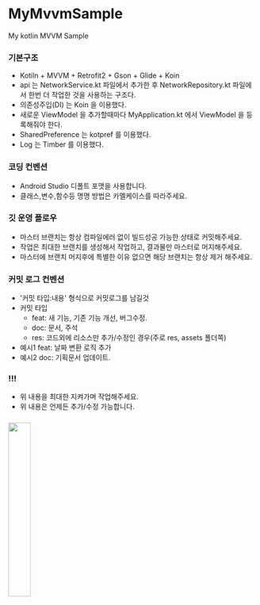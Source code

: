# MyMvvmSample
My kotlin MVVM Sample 

### 기본구조 ###

* Kotiln + MVVM + Retrofit2 + Gson + Glide + Koin
* api 는 NetworkService.kt 파일에서 추가한 후 NetworkRepository.kt 파일에서 한번 더 작업한 것을 사용하는 구조다.
* 의존성주입(DI) 는 Koin 을 이용했다.
* 새로운 ViewModel 을 추가할때마다 MyApplication.kt 에서 ViewModel 을 등록해줘야 한다.
* SharedPreference 는 kotpref 를 이용했다.
* Log 는 Timber 를 이용했다.

### 코딩 컨벤션 ###

* Android Studio 디폴트 포맷을 사용합니다.
* 클래스,변수,함수등 명명 방법은 카멜케이스를 따라주세요.

### 깃 운영 플로우 ###

* 마스터 브랜치는 항상 컴파일에러 없이 빌드성공 가능한 상태로 커밋해주세요.
* 작업은 최대한 브랜치를 생성해서 작업하고, 결과물만 마스터로 머지해주세요.
* 마스터에 브랜치 머지후에 특별한 이유 없으면 해당 브랜치는 항상 제거 해주세요.

### 커밋 로그 컨벤션 ###

* '커밋 타입:내용' 형식으로 커밋로그를 남길것
* 커밋 타입
	- feat: 새 기능, 기존 기능 개선, 버그수정.
	- doc: 문서, 주석
	- res: 코드외에 리소스만 추가/수정인 경우(주로 res, assets 폴더쪽)
* 예시1 feat: 날짜 변환 로직 추가
* 예시2 doc: 기획문서 업데이트.

### !!! ###
* 위 내용을 최대한 지켜가며 작업해주세요.
* 위 내용은 언제든 추가/수정 가능합니다.

### ###
<div>
<img src="https://user-images.githubusercontent.com/23072075/80856672-cbbeb200-8c86-11ea-88cd-259416be19df.gif" width="30%"></img>
</div>
